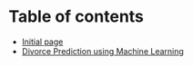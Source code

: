 # Table of contents

* [Initial page](README.md)
* [Divorce Prediction using Machine Learning](untitled.md)

